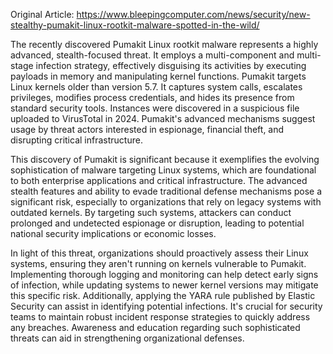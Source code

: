 Original Article: https://www.bleepingcomputer.com/news/security/new-stealthy-pumakit-linux-rootkit-malware-spotted-in-the-wild/

The recently discovered Pumakit Linux rootkit malware represents a highly advanced, stealth-focused threat. It employs a multi-component and multi-stage infection strategy, effectively disguising its activities by executing payloads in memory and manipulating kernel functions. Pumakit targets Linux kernels older than version 5.7. It captures system calls, escalates privileges, modifies process credentials, and hides its presence from standard security tools. Instances were discovered in a suspicious file uploaded to VirusTotal in 2024. Pumakit's advanced mechanisms suggest usage by threat actors interested in espionage, financial theft, and disrupting critical infrastructure.

This discovery of Pumakit is significant because it exemplifies the evolving sophistication of malware targeting Linux systems, which are foundational to both enterprise applications and critical infrastructure. The advanced stealth features and ability to evade traditional defense mechanisms pose a significant risk, especially to organizations that rely on legacy systems with outdated kernels. By targeting such systems, attackers can conduct prolonged and undetected espionage or disruption, leading to potential national security implications or economic losses.

In light of this threat, organizations should proactively assess their Linux systems, ensuring they aren't running on kernels vulnerable to Pumakit. Implementing thorough logging and monitoring can help detect early signs of infection, while updating systems to newer kernel versions may mitigate this specific risk. Additionally, applying the YARA rule published by Elastic Security can assist in identifying potential infections. It's crucial for security teams to maintain robust incident response strategies to quickly address any breaches. Awareness and education regarding such sophisticated threats can aid in strengthening organizational defenses.